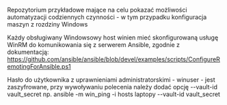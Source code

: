 Repozytorium przykładowe mające na celu pokazać możliwości automatyzacji codziennych czynności - w tym przypadku konfiguracja maszyn z rozdziny Windows

Każdy obsługiwany Windowsowy host winien mieć skonfigurowaną usługę WinRM do komunikowania się z serwerem Ansible, zgodnie z dokumentacją:
https://github.com/ansible/ansible/blob/devel/examples/scripts/ConfigureRemotingForAnsible.ps1

Hasło do użytkownika z uprawnieniami administratorskimi - winuser - jest zaszyfrowane, przy wywoływaniu polecenia należy dodać opcję --vault-id vault_secret 
np. ansible -m win_ping -i hosts laptopy --vault-id vault_secret

